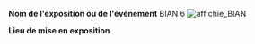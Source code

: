 **Nom de l'exposition ou de l'événement**
BIAN 6
![affichie_BIAN](https://user-images.githubusercontent.com/112108214/217890009-c985d531-a546-49c4-b303-8898547da050.jpeg)

**Lieu de mise en exposition**



